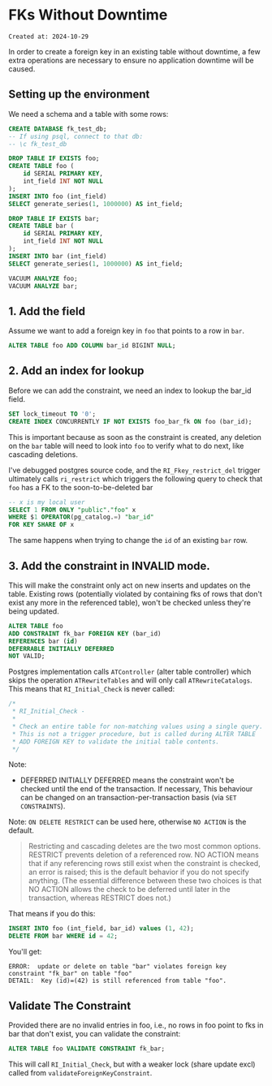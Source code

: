 # FKs Without Downtime

```
Created at: 2024-10-29
```

In order to create a foreign key in an existing table without downtime, a few
extra operations are necessary to ensure no application downtime will be
caused.

## Setting up the environment

We need a schema and a table with some rows:

```sql
CREATE DATABASE fk_test_db;
-- If using psql, connect to that db:
-- \c fk_test_db

DROP TABLE IF EXISTS foo;
CREATE TABLE foo (
    id SERIAL PRIMARY KEY,
    int_field INT NOT NULL
);
INSERT INTO foo (int_field)
SELECT generate_series(1, 1000000) AS int_field;

DROP TABLE IF EXISTS bar;
CREATE TABLE bar (
    id SERIAL PRIMARY KEY,
    int_field INT NOT NULL
);
INSERT INTO bar (int_field)
SELECT generate_series(1, 1000000) AS int_field;

VACUUM ANALYZE foo;
VACUUM ANALYZE bar;
```

## 1. Add the field

Assume we want to add a foreign key in `foo` that points to a row in `bar`.

```sql
ALTER TABLE foo ADD COLUMN bar_id BIGINT NULL;
```

## 2. Add an index for lookup

Before we can add the constraint, we need an index to lookup the bar_id field.

```sql
SET lock_timeout TO '0';
CREATE INDEX CONCURRENTLY IF NOT EXISTS foo_bar_fk ON foo (bar_id);
```

This is important because as soon as the constraint is created, any deletion
on the `bar` table will need to look into `foo` to verify what to do next, like
cascading deletions.

I've debugged postgres source code, and the `RI_Fkey_restrict_del` trigger
ultimately calls `ri_restrict` which triggers the following query to check
that `foo` has a FK to the soon-to-be-deleted bar

```sql
-- x is my local user
SELECT 1 FROM ONLY "public"."foo" x
WHERE $1 OPERATOR(pg_catalog.=) "bar_id"
FOR KEY SHARE OF x
```

The same happens when trying to change the `id` of an existing `bar` row.

## 3. Add the constraint in INVALID mode.

This will make the constraint only act on new inserts and updates on the table.
Existing rows (potentially violated by containing fks of rows that don't exist
any more in the referenced table), won't be checked unless they're being
updated.

```sql
ALTER TABLE foo
ADD CONSTRAINT fk_bar FOREIGN KEY (bar_id)
REFERENCES bar (id)
DEFERRABLE INITIALLY DEFERRED
NOT VALID;
```

Postgres implementation calls `ATController` (alter table controller) which
skips the operation `ATRewriteTables` and will only call `ATRewriteCatalogs`.
This means that `RI_Initial_Check` is never called:

```c
/*
 * RI_Initial_Check -
 *
 * Check an entire table for non-matching values using a single query.
 * This is not a trigger procedure, but is called during ALTER TABLE
 * ADD FOREIGN KEY to validate the initial table contents.
 */
```

Note:
 - DEFERRED INITIALLY DEFERRED means the constraint won't be checked until the
   end of the transaction. If necessary, This behaviour can be changed on an
   transaction-per-transaction basis (via `SET CONSTRAINTS`).

Note: `ON DELETE RESTRICT` can be used here, otherwise `NO ACTION` is the
default.

> Restricting and cascading deletes are the two most common options. RESTRICT
> prevents deletion of a referenced row. NO ACTION means that if any
> referencing rows still exist when the constraint is checked, an error is
> raised; this is the default behavior if you do not specify anything. (The
> essential difference between these two choices is that NO ACTION allows the
> check to be deferred until later in the transaction, whereas RESTRICT does
> not.)

That means if you do this:

```sql
INSERT INTO foo (int_field, bar_id) values (1, 42);
DELETE FROM bar WHERE id = 42;
```

You'll get:

```
ERROR:  update or delete on table "bar" violates foreign key constraint "fk_bar" on table "foo"
DETAIL:  Key (id)=(42) is still referenced from table "foo".
```

## Validate The Constraint

Provided there are no invalid entries in foo, i.e., no rows in foo point to
fks in bar that don't exist, you can validate the constraint:

```sql
ALTER TABLE foo VALIDATE CONSTRAINT fk_bar;
```

This will call `RI_Initial_Check`, but with a weaker lock (share update excl)
called from `validateForeignKeyConstraint`.
